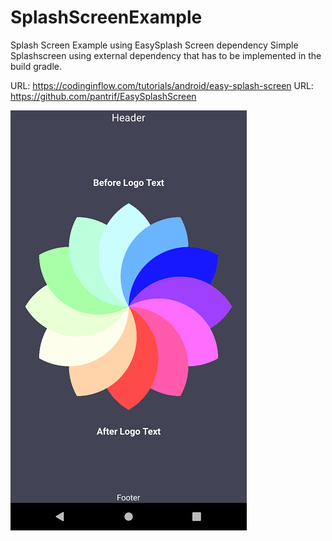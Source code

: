 # SplashScreenExample
 Splash Screen Example using EasySplash Screen dependency
 Simple Splashscreen using external dependency that has to be implemented in the build gradle.
 
 URL: https://codinginflow.com/tutorials/android/easy-splash-screen
 URL: https://github.com/pantrif/EasySplashScreen
 
 ![Image of SS](/extra/Screenshot_1585437612.png)
